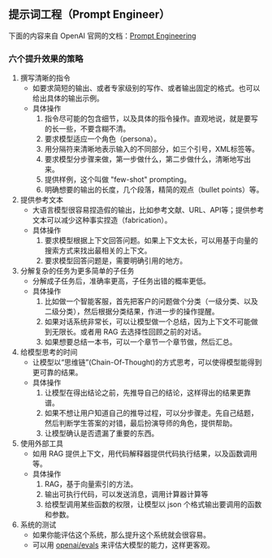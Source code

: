 ## 提示词工程（Prompt Engineer）

下面的内容来自 OpenAI 官网的文档：[Prompt Engineering](https://platform.openai.com/docs/guides/prompt-engineering/six-strategies-for-getting-better-results)


### 六个提升效果的策略
1. 撰写清晰的指令
    - 如要求简短的输出、或者专家级别的写作、或者输出固定的格式。也可以给出具体的输出示例。
    - 具体操作
        1. 指令尽可能的包含细节，以及具体的指令操作。直观地说，就是要写的长一些，不要含糊不清。
        2. 要求模型适应一个角色（persona）。
        3. 用分隔符来清晰地表示输入的不同部分，如三个引号，XML标签等。
        4. 要求模型分步骤来做，第一步做什么，第二步做什么，清晰地写出来。
        5. 提供样例，这个叫做 "few-shot" prompting。
        6. 明确想要的输出的长度，几个段落，精简的观点（bullet points）等。
2. 提供参考文本
    - 大语言模型很容易捏造假的输出，比如参考文献、URL、API等；提供参考文本可以减少这种事实捏造（fabrication）。
    - 具体操作
        1. 要求模型根据上下文回答问题。如果上下文太长，可以用基于向量的搜索方式来找出最相关的上下文。
        2. 要求模型回答问题是，需要明确引用的地方。
3. 分解复杂的任务为更多简单的子任务
    - 分解成子任务后，准确率更高，子任务出错的概率更低。
    - 具体操作
        1. 比如做一个智能客服，首先把客户的问题做个分类（一级分类、以及二级分类），然后根据分类结果，作进一步的操作提醒。
        2. 如果对话系统非常长，可以让模型做一个总结，因为上下文不可能做到无限长。或者用 RAG 去选择性回顾之前的对话。
        3. 如果想要总结一本书，可以一个章节一个章节做，然后汇总。
4. 给模型思考的时间
    - 让模型以“思维链”(Chain-Of-Thought)的方式思考，可以使得模型能得到更可靠的结果。
    - 具体操作
        1. 让模型在得出结论之前，先推导自己的结论，这样得出的结果更靠谱。
        2. 如果不想让用户知道自己的推导过程，可以分步骤走。先自己结题，然后判断学生答案的对错，最后扮演导师的角色，提供帮助。
        3. 让模型确认是否遗漏了重要的东西。
5. 使用外部工具
    - 如用 RAG 提供上下文，用代码解释器提供代码执行结果，以及函数调用等。
    - 具体操作
        1. RAG，基于向量索引的方法。
        2. 输出可执行代码，可以发送消息，调用计算器计算等
        3. 给模型调用某些函数的权限，让模型以 json 个格式输出要调用的函数和参数。
6. 系统的测试
    - 如果你能评估这个系统，那么提升这个系统就会很容易。
    - 可以用 [openai/evals](https://github.com/openai/evals) 来评估大模型的能力，这样更客观。
